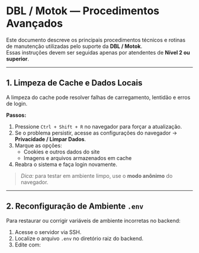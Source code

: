 # DBL / Motok — Procedimentos Avançados

Este documento descreve os principais procedimentos técnicos e rotinas de manutenção utilizadas pelo suporte da **DBL / Motok**.  
Essas instruções devem ser seguidas apenas por atendentes de **Nível 2 ou superior**.

---

## 1. Limpeza de Cache e Dados Locais

A limpeza do cache pode resolver falhas de carregamento, lentidão e erros de login.

**Passos:**
1. Pressione `Ctrl + Shift + R` no navegador para forçar a atualização.  
2. Se o problema persistir, acesse as configurações do navegador → **Privacidade / Limpar Dados**.  
3. Marque as opções:
   - Cookies e outros dados do site  
   - Imagens e arquivos armazenados em cache  
4. Reabra o sistema e faça login novamente.  

> *Dica:* para testar em ambiente limpo, use o **modo anônimo** do navegador.

---

## 2. Reconfiguração de Ambiente `.env`

Para restaurar ou corrigir variáveis de ambiente incorretas no backend:

1. Acesse o servidor via SSH.  
2. Localize o arquivo `.env` no diretório raiz do backend.  
3. Edite com:
